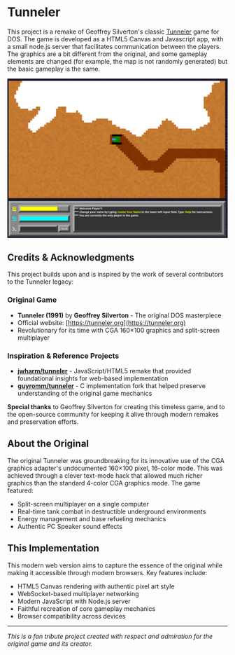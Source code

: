 # Tunneler

This project is a remake of Geoffrey Silverton's classic [Tunneler](https://tunneler.org) game for DOS. The game is developed as a HTML5 Canvas and Javascript app, with a small node.js server that facilitates communication between the players. The graphics are a bit different from the original, and some gameplay elements are changed (for example, the map is not randomly generated) but the basic gameplay is the same.

<!--You can play the game on Glitch.com: [https://tunneler.glitch.me](https://tunneler.glitch.me)-->

![screenshot](screenshot.png)

## Credits & Acknowledgments

This project builds upon and is inspired by the work of several contributors to the Tunneler legacy:

### Original Game
- **Tunneler (1991)** by **Geoffrey Silverton** - The original DOS masterpiece
- Official website: [https://tunneler.org](https://tunneler.org)
- Revolutionary for its time with CGA 160×100 graphics and split-screen multiplayer

### Inspiration & Reference Projects
- **[jwharm/tunneler](https://github.com/jwharm/tunneler)** - JavaScript/HTML5 remake that provided foundational insights for web-based implementation
- **[guyromm/tunneler](https://github.com/guyromm/tunneler/tree/master/src)** - C implementation fork that helped preserve understanding of the original game mechanics

**Special thanks** to Geoffrey Silverton for creating this timeless game, and to the open-source community for keeping it alive through modern remakes and preservation efforts.

## About the Original

The original Tunneler was groundbreaking for its innovative use of the CGA graphics adapter's undocumented 160×100 pixel, 16-color mode. This was achieved through a clever text-mode hack that allowed much richer graphics than the standard 4-color CGA graphics mode. The game featured:

- Split-screen multiplayer on a single computer
- Real-time tank combat in destructible underground environments
- Energy management and base refueling mechanics
- Authentic PC Speaker sound effects

## This Implementation

This modern web version aims to capture the essence of the original while making it accessible through modern browsers. Key features include:

- HTML5 Canvas rendering with authentic pixel art style
- WebSocket-based multiplayer networking
- Modern JavaScript with Node.js server
- Faithful recreation of core gameplay mechanics
- Browser compatibility across devices

---

*This is a fan tribute project created with respect and admiration for the original game and its creator.*
